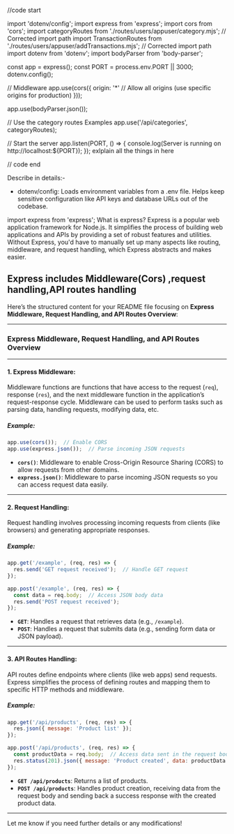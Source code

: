 
//code start

import 'dotenv/config';
import express from 'express';
import cors from 'cors';
import categoryRoutes from './routes/users/appuser/category.mjs'; // Corrected import path
import TransactionRoutes from './routes/users/appuser/addTransactions.mjs'; // Corrected import path 
import dotenv from 'dotenv';
import bodyParser from 'body-parser';

const app = express();
const PORT = process.env.PORT || 3000;
dotenv.config();

// Middleware
app.use(cors({
  origin: '*' // Allow all origins (use specific origins for production)
}));

app.use(bodyParser.json());


// Use the category routes Examples
app.use('/api/categories', categoryRoutes); 

// Start the server
app.listen(PORT, () => {
  console.log(Server is running on http://localhost:${PORT});
}); exlplain all the things in here 

// code end


Describe in details:-

- dotenv/config:
Loads environment variables from a .env file.
Helps keep sensitive configuration like API keys and database URLs out of the codebase.


import express from 'express';
 What is express?
Express is a popular web application framework for Node.js.
It simplifies the process of building web applications and APIs by providing a set of robust features and utilities.
Without Express, you'd have to manually set up many aspects like routing, middleware, and request handling, which Express abstracts and makes easier.


## Express includes  Middleware(Cors) ,request handling,API routes handling

Here’s the structured content for your README file focusing on **Express Middleware, Request Handling, and API Routes Overview**:

---

### Express Middleware, Request Handling, and API Routes Overview

---

#### 1. **Express Middleware:**
Middleware functions are functions that have access to the request (`req`), response (`res`), and the next middleware function in the application’s request-response cycle. Middleware can be used to perform tasks such as parsing data, handling requests, modifying data, etc.

##### Example:
```javascript
app.use(cors());  // Enable CORS
app.use(express.json());  // Parse incoming JSON requests
```
- **`cors()`**: Middleware to enable Cross-Origin Resource Sharing (CORS) to allow requests from other domains.
- **`express.json()`**: Middleware to parse incoming JSON requests so you can access request data easily.

---

#### 2. **Request Handling:**
Request handling involves processing incoming requests from clients (like browsers) and generating appropriate responses.

##### Example:
```javascript
app.get('/example', (req, res) => {
  res.send('GET request received');  // Handle GET request
});

app.post('/example', (req, res) => {
  const data = req.body;  // Access JSON body data
  res.send('POST request received');
});
```
- **`GET`**: Handles a request that retrieves data (e.g., `/example`).
- **`POST`**: Handles a request that submits data (e.g., sending form data or JSON payload).

---

#### 3. **API Routes Handling:**
API routes define endpoints where clients (like web apps) send requests. Express simplifies the process of defining routes and mapping them to specific HTTP methods and middleware.

##### Example:
```javascript
app.get('/api/products', (req, res) => {
  res.json({ message: 'Product list' });
});

app.post('/api/products', (req, res) => {
  const productData = req.body;  // Access data sent in the request body
  res.status(201).json({ message: 'Product created', data: productData });
});
```
- **`GET /api/products`**: Returns a list of products.
- **`POST /api/products`**: Handles product creation, receiving data from the request body and sending back a success response with the created product data.

---

Let me know if you need further details or any modifications!
